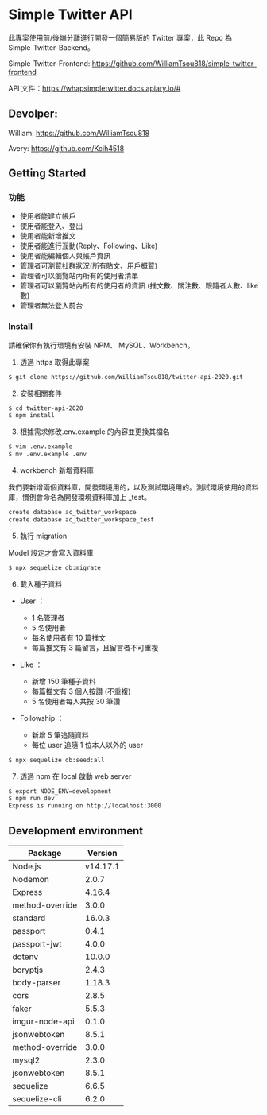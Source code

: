# Simple Twitter API

此專案使用前/後端分離進行開發一個簡易版的 Twitter 專案，此 Repo 為 Simple-Twitter-Backend。

Simple-Twitter-Frontend: https://github.com/WilliamTsou818/simple-twitter-frontend

API 文件：https://whapsimpletwitter.docs.apiary.io/#

## Devolper:

William: https://github.com/WilliamTsou818

Avery: https://github.com/Kcih4518

## Getting Started

### 功能

- 使用者能建立帳戶
- 使用者能登入、登出
- 使用者能新增推文
- 使用者能進行互動(Reply、Following、Like)
- 使用者能編輯個人與帳戶資訊
- 管理者可瀏覽社群狀況(所有貼文、用戶概覽)
- 管理者可以瀏覽站內所有的使用者清單
- 管理者可以瀏覽站內所有的使用者的資訊 (推文數、關注數、跟隨者人數、like 數)
- 管理者無法登入前台

### Install

請確保你有執行環境有安裝 NPM、 MySQL、Workbench。

1. 透過 https 取得此專案

```bash
$ git clone https://github.com/WilliamTsou818/twitter-api-2020.git
```

2. 安裝相關套件

```bash
$ cd twitter-api-2020
$ npm install
```

3. 根據需求修改.env.example 的內容並更換其檔名

```bash
$ vim .env.example
$ mv .env.example .env
```

4. workbench 新增資料庫

我們要新增兩個資料庫，開發環境用的，以及測試環境用的。測試環境使用的資料庫，慣例會命名為開發環境資料庫加上 \_test。

```bash
create database ac_twitter_workspace
create database ac_twitter_workspace_test
```

5. 執行 migration

Model 設定才會寫入資料庫

```bash
$ npx sequelize db:migrate

```

6. 載入種子資料

- User ：

  - 1 名管理者
  - 5 名使用者
  - 每名使用者有 10 篇推文
  - 每篇推文有 3 篇留言，且留言者不可重複

- Like ：

  - 新增 150 筆種子資料
  - 每篇推文有 3 個人按讚 (不重複)
  - 5 名使用者每人共按 30 筆讚

- Followship ：
  - 新增 5 筆追隨資料
  - 每位 user 追隨 1 位本人以外的 user

```bash
$ npx sequelize db:seed:all
```

7. 透過 npm 在 local 啟動 web server

```bash
$ export NODE_ENV=development
$ npm run dev
Express is running on http://localhost:3000
```

## Development environment

| Package         | Version  |
| --------------- | -------- |
| Node.js         | v14.17.1 |
| Nodemon         | 2.0.7    |
| Express         | 4.16.4   |
| method-override | 3.0.0    |
| standard        | 16.0.3   |
| passport        | 0.4.1    |
| passport-jwt    | 4.0.0    |
| dotenv          | 10.0.0   |
| bcryptjs        | 2.4.3    |
| body-parser     | 1.18.3   |
| cors            | 2.8.5    |
| faker           | 5.5.3    |
| imgur-node-api  | 0.1.0    |
| jsonwebtoken    | 8.5.1    |
| method-override | 3.0.0    |
| mysql2          | 2.3.0    |
| jsonwebtoken    | 8.5.1    |
| sequelize       | 6.6.5    |
| sequelize-cli   | 6.2.0    |
